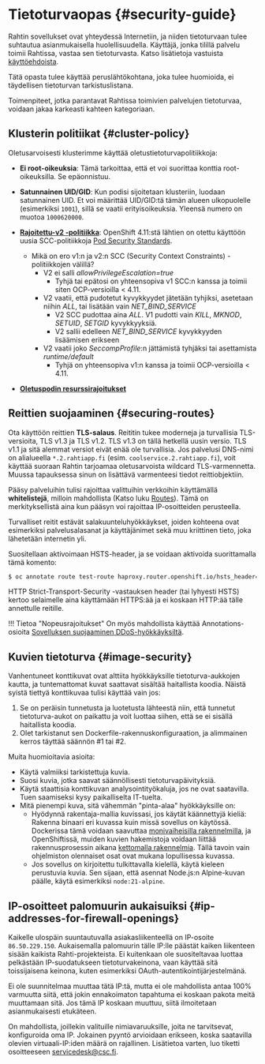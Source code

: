 
# Tietoturvaopas {#security-guide}

Rahtin sovellukset ovat yhteydessä Internetiin, ja
niiden tietoturvaan tulee suhtautua asianmukaisella huolellisuudella.
Käyttäjä, jonka tilillä palvelu toimii Rahtissa, vastaa sen tietoturvasta.
Katso lisätietoja vastuista [käyttöehdoista](https://rahti.csc.fi/terms_of_use.html).

Tätä opasta tulee käyttää peruslähtökohtana, joka tulee huomioida, ei täydellisen
tietoturvan tarkistuslistana.

Toimenpiteet, jotka parantavat Rahtissa toimivien palvelujen tietoturvaa, voidaan
jakaa karkeasti kahteen kategoriaan.

## Klusterin politiikat {#cluster-policy}

Oletusarvoisesti klusterimme käyttää oletustietoturvapolitiikkoja:

- **Ei root-oikeuksia**: Tämä tarkoittaa, että et voi suorittaa konttia root-oikeuksilla. Se epäonnistuu.

- **Satunnainen UID/GID**: Kun podisi sijoitetaan klusteriin, luodaan satunnainen UID. Et voi määrittää UID/GID:tä tämän alueen ulkopuolelle (esimerkiksi `1001`), sillä se vaatii erityisoikeuksia. Yleensä numero on muotoa `1000620000`.

- **[Rajoitettu-v2 -politiikka](https://connect.redhat.com/en/blog/important-openshift-changes-pod-security-standards)**: OpenShift 4.11:stä lähtien on otettu käyttöön uusia SCC-politiikkoja [Pod Security Standards](https://kubernetes.io/docs/concepts/security/pod-security-standards/).
  - Mikä on ero v1:n ja v2:n SCC (Security Context Constraints) -politiikkojen välillä?
    - V2 ei salli *allowPrivilegeEscalation=true*
        - Tyhjä tai epätosi on yhteensopiva v1 SCC:n kanssa ja toimii siten OCP-versioilla < 4.11.
    - V2 vaatii, että pudotetut kyvykkyydet jätetään tyhjiksi, asetetaan niihin *ALL*, tai lisätään vain *NET_BIND_SERVICE*
        - V2 SCC pudottaa aina *ALL*. V1 pudotti vain *KILL*, *MKNOD*, *SETUID*, *SETGID* kyvykkyyksiä.
        - V2 sallii edelleen *NET_BIND_SERVICE* kyvykkyyden lisäämisen erikseen
    - V2 vaatii joko *SeccompProfile*:n jättämistä tyhjäksi tai asettamista *runtime/default*
        - Tyhjä on yhteensopiva v1:n kanssa ja toimii OCP-versioilla < 4.11.

- **[Oletuspodin resurssirajoitukset](../rahti/usage/projects_and_quota.md#default-pod-resource-limits)**

## Reittien suojaaminen {#securing-routes}

Ota käyttöön reittien **TLS-salaus**. Reititin tukee moderneja ja turvallisia TLS-versioita, TLS v1.3 ja TLS v1.2. TLS v1.3 on tällä hetkellä uusin versio. TLS v1.1 ja sitä alemmat versiot eivät enää ole turvallisia. Jos palvelusi DNS-nimi on alialueella `*.2.rahtiapp.fi` (esim. `coolservice.2.rahtiapp.fi`), voit käyttää suoraan Rahtin tarjoamaa oletusarvoista wildcard TLS-varmennetta. Muussa tapauksessa sinun on lisättävä varmenteesi tiedot reittiobjektiin.

Pääsy palveluihin tulisi rajoittaa valittuihin verkkoihin käyttämällä **whitelistejä**, milloin mahdollista (Katso luku [Routes](concepts.md#route)). Tämä on merkityksellistä aina kun pääsyn voi rajoittaa IP-osoitteiden perusteella.

Turvalliset reitit estävät salakuunteluhyökkäykset, joiden kohteena ovat esimerkiksi palvelusalasanat ja käyttäjänimet sekä muu kriittinen tieto, joka lähetetään internetin yli.

Suositellaan aktivoimaan HSTS-header, ja se voidaan aktivoida suorittamalla tämä komento:

```sh
$ oc annotate route test-route haproxy.router.openshift.io/hsts_header='true'
```

HTTP Strict-Transport-Security -vastauksen header (tai lyhyesti HSTS) kertoo selaimelle aina käyttämään HTTPS:ää ja ei koskaan HTTP:ää tälle annettulle reitille.

!!! Tietoa "Nopeusrajoitukset"
    On myös mahdollista käyttää Annotations-osioita [Sovelluksen suojaaminen DDoS-hyökkäyksiltä](../../support/faq/DDos.md).

## Kuvien tietoturva {#image-security}

Vanhentuneet konttikuvat ovat alttiita hyökkäyksille tietoturva-aukkojen kautta, ja tuntemattomat kuvat saattavat sisältää haitallista koodia. Näistä syistä tiettyä konttikuvaa tulisi käyttää vain jos:

1. Se on peräisin tunnetusta ja luotetusta lähteestä niin, että tunnetut
   tietoturva-aukot on paikattu ja voit luottaa siihen, että se ei sisällä haitallista
   koodia.
2. Olet tarkistanut sen Dockerfile-rakennuskonfiguraation, ja alimmainen kerros
   täyttää säännön #1 tai #2.

Muita huomioitavia asioita:

* Käytä valmiiksi tarkistettuja kuvia.
* Suosi kuvia, jotka saavat säännöllisesti tietoturvapäivityksiä.
* Käytä staattisia konttikuvan analysointityökaluja, jos ne ovat saatavilla. Tuen saamiseksi kysy
  paikalliselta IT-tuelta.
* Mitä pienempi kuva, sitä vähemmän "pinta-alaa" hyökkäyksille on:
  * Hyödynnä rakentaja-mallia kuvissasi, jos käytät käännettyjä kieliä:
    Rakenna binaari eri kuvassa kuin missä sovellus
    on käytössä. Dockerissa tämä voidaan saavuttaa [monivaiheisilla
    rakennelmilla](https://docs.docker.com/develop/develop-images/multistage-build/),
    ja OpenShiftissä, muiden kuvien hakemistoja voidaan liittää rakennusprosessin
    aikana [kettomalla
    rakennelmia](https://cloud.redhat.com/blog/chaining-builds).
    Tällä tavoin vain ohjelmiston olennaiset osat ovat mukana
    lopullisessa kuvassa.
  * Jos sovellus on kirjoitettu tulkittavalla kielellä, käytä kieleen
    perustuvia kuvia. Sen sijaan, että asennat Node.js:n Alpine-kuvan päälle, käytä
    esimerkiksi `node:21-alpine`.

## IP-osoitteet palomuurin aukaisuiksi {#ip-addresses-for-firewall-openings}

Kaikelle ulospäin suuntautuvalla asiakasliikenteellä on IP-osoite `86.50.229.150`. Aukaisemalla palomuurin tälle IP:lle päästät kaiken liikenteen sisään kaikista Rahti-projekteista. Ei kuitenkaan ole suositeltavaa luottaa pelkästään IP-suodatukseen tietoturvakeinona, vaan käyttää sitä toissijaisena keinona, kuten esimerkiksi OAuth-autentikointijärjestelmänä.

Ei ole suunnitelmaa muuttaa tätä IP:tä, mutta ei ole mahdollista antaa 100% varmuutta siitä, että jokin ennakoimaton tapahtuma ei koskaan pakota meitä muuttamaan sitä. Jos tämä IP koskaan muuttuu, siitä ilmoitetaan asianmukaisesti etukäteen.

On mahdollista, joillekin valituille nimiavaruuksille, joita ne tarvitsevat, konfiguroida oma IP. Jokainen pyyntö arvioidaan erikseen, koska saatavilla olevien virtuaali-IP:iden määrä on rajallinen. Lisätietoa varten, luo tiketti osoitteeseen <servicedesk@csc.fi>.

